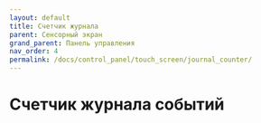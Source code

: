 ```yaml
---
layout: default
title: Счетчик журнала
parent: Сенсорный экран
grand_parent: Панель управления
nav_order: 4
permalink: /docs/control_panel/touch_screen/journal_counter/
---
```


# Счетчик журнала событий
